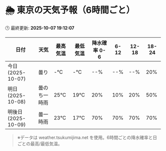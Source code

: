 # 🌦️ 東京の天気予報（6時間ごと）

🕒 最終更新: **2025-10-07 19:12:07**

| 日付 | 天気 | 最高気温 | 最低気温 | 降水確率 0-6 | 6-12 | 12-18 | 18-24 |
|------|------|----------|----------|------------|------|------|------|
| 今日 (2025-10-07) | 曇り | -℃ | -℃ | --% | --% | --% | 20% |
| 明日 (2025-10-08) | 曇のち一時雨 | 25℃ | 19℃ | 20% | 10% | 20% | 50% |
| 明後日 (2025-10-09) | 曇一時雨 | 23℃ | 17℃ | 70% | 70% | 70% | 70% |

> ※データは weather.tsukumijima.net を使用。6時間ごとの降水確率と日ごとの最高/最低気温。